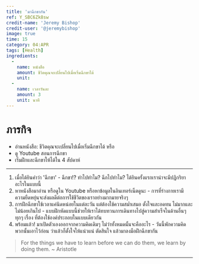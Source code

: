 ```yaml
---
title: 'มาฉีกขากัน'
ref: Y_SBC6Zk8sw
credit-name: 'Jeremy Bishop'
credit-user: '@jeremybishop'
image: true
time: 15
category: 04:APR
tags: [Health]
ingredients:
  -
    name: หนังสือ
    amount: ชีวิตคุณจะเปลี่ยนไปเมื่อเริ่มฉีกขาได้
    unit:
  -
    name: เวลาวันละ
    amount: 3
    unit: นาที
---
```


# ภารกิจ
 - อ่านหนังสือ: ชีวิตคุณจะเปลี่ยนไปเมื่อเริ่มฉีกขาได้ หรือ
 - ดู Youtube สอนการฉีกขา
 - เริ่มฝึกและฉีกขาให้ได้ใน 4 สัปดาห์

---
1. เมื่อได้ยินคำว่า 'ฉีกขา' - ฉีกขา!? ทำไปทำไม? ฉีกไปทำไม? ได้ยินครั้งแรกเราน่าจะมีปฏิกริยาอะไรในแบบนี้
2. หาหนังสือมาอ่าน หรือดูใน Youtube หรือหาข้อมูลในอินเทอร์เน็ตดูนะ - การที่ร่างกายเรามีความยืดหยุ่นจะส่งผลดีต่อการใช้ชีวิตของเราอย่างมากมายจริงๆ
3. การฝึกฉีกขาใช้เวลาแค่นิดหน่อยในแต่ละวัน แต่ต้องใช้ความสม่ำเสมอ ตั้งใจและอดทน ไม่มากและไม่น้อยเกินไป - แบบฝึกหัดแบบนี้ช่วยให้เราได้ทบทวนการเดินทางไปสู่ความสำเร็จในด้านอื่นๆ ทุกๆ เรื่อง ที่ต้องใช้องค์ประกอบในแบบเดียวกัน
4. พร้อมแล้ว! มาเปิดตัวเองออกจากความคิดเดิมๆ ไม่ว่าทั้งหมดนั้นจะคืออะไร - วันนี้พักความคิดพวกนั้นเอาไว้ก่อน ว่าแล้วก็ตั้งใจให้แน่วแน่ ตัดสินใจ แล้วมาลงมือฝึกฉีกขากัน

> For the things we have to learn before we can do them, we learn by doing them. ~ Aristotle

---
